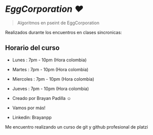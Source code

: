 # *EggCorporation ♥*

> Algoritmos en pseint de EggCorporation

Realizados durante los encuentros en clases sincronicas:
## Horario del curso
* Lunes : 7pm - 10pm (Hora colombia)
* Martes : 7pm - 10pm (Hora colombia)
* Miercoles : 7pm - 10pm (Hora colombia)
* Jueves : 7pm - 10pm (Hora colombia) 


* Creado por Brayan Padilla ☺
* Vamos por más!
* Linkedin: Brayanpp

Me encuentro realizando un curso de git y github profesional de platzi

